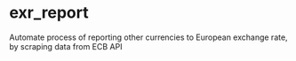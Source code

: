 # exr_report
Automate process of reporting other currencies to European exchange rate, by scraping data from ECB API
